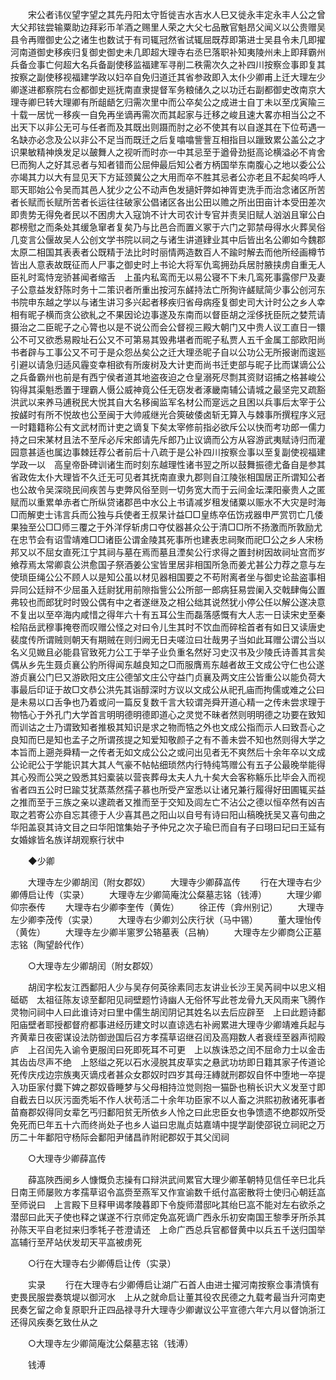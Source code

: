<!-- { "loadSidebar": true } -->
　　宋公者讳仪望字望之其先丹阳太守哲徙吉水吉水人巳又徙永丰定永丰人公之曾大父邦铉尝输粟助边拜彩币羊酒之赐里人荣之大父七品散官魁昂父闻义以公贵赠吴县令再赠御史公之诸生也数试于有司辄冠然省试辄屈既荐即第进士吴县令未几即擢河南道御史移疾归复御史御史未几即超大理寺右丞巳落职补知夷陵州未上即拜霸州兵备佥事亡何超大名兵备副使移监福建军寻削二秩需次久之补四川按察佥事即复其按察之副使移视福建学政以妇卒自免归道迁其省参政即入太仆少卿甫上迁大理左少卿遂进都察院右佥都御史廵抚南直隶提督军务粮储久之以功迁右副都御史改南京大理寺卿巳转大理卿有所龃龉乞归需次里中而公卒矣公之成进士自丁未以至戊寅隃三十载一居忧一移疾一自免再坐谪再需次而其起家与迁移之峻且速大畧亦相当公之不出天下以非公无可与任者而及其既出则蹑而肘之必不使其有以自遂其在下位苟遇一名缺亦必念及公以非公不足当而既迁之后复噏噏訾訾互相指目以躐致累公盖公之才识果敏精神焕发足以皷舞人之视听而时亦一中其忌至于遒骨劲挺高论横溢必不肯舍巳而狥人之好其忌者与知者错而公屈伸最后知公者方柄国举东南腹心之地以委公公亦竭其力以大有显见天下方延颈冀公之大用而卒不胜其忌者公亦老且不起矣呜呼人耶天耶始公令吴而其邑人犹少之公不动声色发擿奸弊如神胥吏洗手而治念诸区所苦者长赋而长赋所苦者长运往往破家公倡诸区各出公田以赡之所出田亩计本受田差次即贵势无得免者民以不困虏大入寇饷不计大司农计专官并责吴旧赋人汹汹且窜公白郡榜慰之而条处其缓急窜者复矣乃与比邑合而置义冢于六门之郭禁母得水火葬吴俗几变言公偃故吴人公创文学书院以祠之与诸生讲道肄业其中后皆出名公卿如今魏郡太原二相国其表表者公既精于法比时时丽情两造数百人不踰时解去而他所经画樽节皆出人意表故既征而人尸事之御史时上书论大将军仇鸾拥劲兵居肘腋挟虏自重无人臣礼时鸾恃宠骄甚闻者缩舌　上虽内私鸾而无以易公寝不下未几鸾死事露僇尸及妻子公意益发舒陈时务十二策识者所重出按河东鹾持法亡所狥许鹾赋简少事公创河东书院申东越之学以与诸生讲习多兴起者移疾归省母病痊复御史司大计时公之乡人幸相有昵子横而贪公欲糺之不果因论边事遂及东南而以督臣胡之淫侈抚臣阮之婪荒请摄治之二臣昵子之心膂也以是不说公而会公督视三殿大朝门又中贵人议工直日一镮公不可又欲悉易殿址石公又不可第易其毁弗堪者而昵子私贾人五千金属工部欧阳尚书者辟与工事公又不可于是众怨丛矣公之迁大理丞昵子自以公功公无所报谢而逡廵引避以请急归适风霾变幸相欲有所废树及大计吏而尚书迁吏部与昵子比而谋谪公公之兵备霸州也前是有西宁侯者道其地盗夜迫之仓皇溺死尽剽其资财诏捕之格甚峻公钩得其渠魁悉置于理霸人慑公威神竟公任无窃发者涿畿南辅公请城之最坚完又疏豁洪武以来养马逋税民大悦其自大名移闽监军名材公而寔远之且困以兵事后太宰于公按鹾时有所不悦故也公至闽于大帅戚继光合筴破倭卤斩无算入与棘事所撰程序义冠一时籍籍称公有文武材而计吏之谪复下矣太宰修前指必欲斥公以快而考功郎一儒力持之曰宋某材且法不至斥必斥宋郎请先斥郎乃止议谪而公方从容游武夷赋诗归而灌园意甚适也属边事棘廷荐公者前后十八疏于是公补四川按察佥事以至复副使视福建学政一以　高皇帝卧碑训诸生而时刻东越理性诸书翌之所以鼓舞振德尤备自是参其省政佐太仆大理皆不久迁无可见者其抚南直隶九郡则自江陵张相国居正所谓知公者也公故令吴深晓民间疾苦与吏弊风俗至则一切务宽大而于云间金坛溧阳豪贵人之匿赋而以重累单赤者亡所纵贷诸郡邑中水公上书请减岁租发储粟以赈水不大灾是时海□而解吏士讳言兵而公独与兵使者王叔杲计益□□皇练卒伍饬戎器申严赏罚亡几倭果独至公□□师三覆之于外洋俘斩虏口夺仗器甚众公于清□□所不扬激而所敦励尤在忠节会有诏雪靖难□□诸臣公谓金陵其死事所也建表忠祠聚而祀□公之乡人宋杨邦又以不屈女直死江宁其祠与墓在焉而墓且湮矣公行求得之置封树因故祠址宫而岁飨荐焉太常卿袁公洪愈国子祭酒姜公宝皆里居非相国所急而姜尤甚公力荐之意与左使琐臣绳公公不顾人以是知公虽以材见器相国要之不苟附离者坐与御史论盐盗事相异同公廷辩不少屈虽入廷尉犹用前隙指訾公公所部一郎病狂易尝阑入交戟肆侮公置弗较也而郎犹时时毁公偶有中之者遂继及之相公绌其说然犹小停公任以解公遂决意不复出以至卒海内咸惜之得年六十有五耳公生而磊落感慨有大人志一日读宋史至秦桧陷岳武穆事掩卷而叹赠公怪之对曰令儿生其时不饮血而碎桧首者有如日又读唐史裴度传所谓贼则朝天有期贼在则归阙无日夫嗟泣曰壮哉男子当如此耳赠公谓公当以名义见媺且必能县官致死力公工于举子业负重名然好习史汉书及少陵氏诗善其言矣偶从乡先生聂贞襄公豹所得闻东越良知之□而服膺焉东越者故王文成公守仁也公遂游贞襄公门巳又游欧阳文庄公德邹文庄公守益门贞襄及两文庄公皆重公以能负荷大事最后印证于故□文恭公洪先其诣醇深时方议以文成公从祀孔庙而拘儒或难之公曰是未易以口舌争也乃着或问一篇反复数千言大较谓尧舜开道心精一之传未尝求理于物牿心于外孔门大学首言明明德明德即道心之灵觉不昧者然则明明德之功要在致知而训诂之士乃谓致知者推极其知识是求之物而牿之外也文成公指而示人曰致吾心之良知而巳是知也孟子之所谓孩提之知爱知敬颜子之有不善未尝不知也然则得大学之本旨而上遡尧舜精一之传者无如文成公公之或问出见者无不爽然后十余年卒以文成公论祀公于学能识其大其人气豪不帖帖细琐然内行特纯笃赠公有五子公最晚举能得其心殁而公哭之毁悉其妇槖装以营丧葬母太夫人九十矣大会客称觞乐比毕会入而视省者四五公时巳踰艾犹蒸蒸然孺子慕也所受产室悉以让诸兄兼行履得好田圃辄买益之推而至于三族之亲以逮疏者又推而至于交知及闾左亡不沾公之德以恒卒然有凶吉取之若寄公亦自忘其德于人少喜其邑之阳山以自号有诗曰阳山稿晚抚吴又喜句曲之华阳盖裒其诗文目之曰华阳馆集始子予仲兄之次子瑜巳而自有子曰珝曰玘曰王延有女婚嫁皆名族详胡观察行状中 

　　◆少卿 

　　大理寺左少卿胡闰（附女郡奴） 
　　大理寺少卿薛嵓传 
　　行在大理寺右少卿傅启让传（实录） 
　　大理寺左少卿简庵沈公粲墓志铭（钱溥） 
　　大理少卿仰宗泰传 
　　大理寺右少卿李奎传（黄佐） 
　　徐正传（弇州别记） 
　　大理寺左少卿李茂传（实录） 
　　大理寺右少卿刘公庆行状（马中锡） 
　　董大理怡传（黄佐） 
　　大理寺左少卿半窻罗公辂墓表（吕柟） 
　　大理寺左少卿商公正墓志铭（陶望龄代作） 

　　○大理寺左少卿胡闰（附女郡奴） 

　　胡闰字松友江西鄱阳人少与吴存何英徐素同志友讲业长沙王吴芮祠中以忠义相砥砺　太祖征陈友谅至鄱阳见祠壁题竹诗幽人无俗怀写此苍龙骨九天风雨来飞腾作灵物问祠中人曰此谁诗对曰里中儒生胡闰阴记其姓名以去后应辟至　上曰此题诗鄱阳庙壁者耶授都督府都事进经历建文时以直谅选右补阙累进大理寺少卿靖难兵起与齐黄辈日夜密谋设法防御逊国后召方孝孺草诏继召闰及高翔数人者衰绖至器声彻殿庐　上召闰先入谕令更服闰曰死即死耳不可更　上以族诛恐之闰不屈命力士以金击其齿齿尽声不绝　上怒缢之死以石水浸脱其皮草实之悬武功坊即日籍其家子传道论死传庆戍边宗族夷灭谪戍者甚众女郡奴时四岁其母汪縳就刑郡奴自怀中堕地一卒提入功臣家付爨下婢之郡奴昏睡梦与父母相持泣觉则抱一猫卧也稍长识大义发至寸即自截去日以灰污面秃垢不作人状苟活二十余年功臣家不以人畜之洪熙初赦诸死事者苗裔郡奴得同女辈乞丐归鄱阳贫无所依乡人怜之曰此忠臣女也争馈遗不绝郡奴所受免死而巳年五十六而终尚处子也乡人谥曰忠胤贞姑嘉靖中提学副使邵锐立祠祀之万历二十年鄱阳守杨际会鄱阳尹储昌祚附祀郡奴于其父闰祠 

　　○大理寺少卿薛嵓传 

　　薛嵓陜西阌乡人慷慨负志操有口辩洪武间累官大理少卿革朝特见信任辛巳北兵日南王师屡败方孝孺草诏令嵓赍至燕军又作宣谕数千纸付嵓密散将士使归心朝廷嵓至师说曰　上言殿下旦释甲谒孝陵暮即下令旋师潜邸叱其绐巳嵓不能对左右欲杀之潜邸曰此天子使也释之谋遂不行京师定免嵓死谪广西永乐初安南国王黎季牙所杀其孙陈天平自老挝来归季牦子苍澄请还　上命广西总兵官都督黄中以兵五千送归国举嵓辅行至芹站伏发刧天平嵓被虏死 

　　○行在大理寺右少卿傅启让传（实录） 

　　实录 
　　行在大理寺右少卿傅启让湖广石首人由进士擢河南按察佥事清慎有吏畏民服尝奏筑堤以御河水　上从之就命启让董其役农民德之九载考最当升河南吏民奏乞留之命复原职升正四品禄寻升大理寺少卿谳议公平宣德六年六月以督饷浙江还得风疾奏乞致仕从之 

　　○大理寺左少卿简庵沈公粲墓志铭（钱溥） 

　　钱溥 
